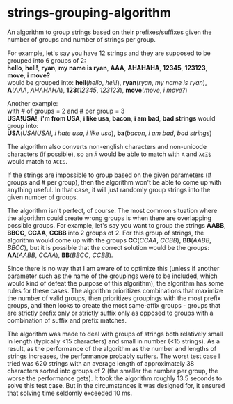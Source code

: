 # strings-grouping-algorithm
An algorithm to group strings based on their prefixes/suffixes given the number of groups and number of strings per group.

For example, let's say you have 12 strings and they are supposed to be grouped into 6 groups of 2: \
**hello**, **hell!**, **ryan**, **my name is ryan**, **AAA**, **AHAHAHA**, **12345**, **123123**, **move**, **i move?**\
would be grouped into: **hell**(_hello_, _hell!_), **ryan**(_ryan_, _my name is ryan_), **A**(_AAA_, _AHAHAHA_), **123**(_12345_, _123123_), **move**(_move_, _i move?_)

Another example:\
with # of groups = 2 and # per group = 3 \
**USA!USA!**, **i'm from USA**, **i like usa**, **bacon**, **i am bad**, **bad strings** would group into:\
**USA**(_USA!USA!_, _i hate usa_, _i like usa_), **ba**(_bacon_, _i am bad_, _bad strings_)

The algorithm also converts non-english characters and non-unicode characters (if possible), so an `Á` would be able to match with `A` and `λ¢Ξ$` would match to `ACES`.

If the strings are impossible to group based on the given parameters (# groups and # per group), then the algorithm won't be able to come up with anything useful. In that case, it will just randomly group strings into the given number of groups.

The algorithm isn't perfect, of course. The most common situation where the algorithm could create wrong groups is when there are overlapping possible groups. For example, let's say you want to group the strings **AABB**, **BBCC**, **CCAA**, **CCBB** into 2 groups of 2. For this group of strings, the algorithm would come up with the groups **CC**(_CCAA_, _CCBB_), **BB**(_AABB_, _BBCC_), but it is possible that the correct solution would be the groups: **AA**(_AABB_, _CCAA_), **BB**(_BBCC_, _CCBB_). 

Since there is no way that I am aware of to optimize this (unless if another parameter such as the name of the groupings were to be included, which would kind of defeat the purpose of this algorithm), the algorithm has some rules for these cases. The algorithm prioritizes combinations that maximize the number of valid groups, then prioritizes groupings with the most prefix groups, and then looks to create the most same-affix groups - groups that are strictly prefix only or strictly suffix only as opposed to groups with a combination of suffix and prefix matches.

The algorithm was made to deal with groups of strings both relatively small in length (typically <15 characters) and small in number (<15 strings). As a result, as the performance of the algorithm as the number and lengths of strings increases, the performance probably suffers. The worst test case I tried was 620 strings with an average length of approximately 38 characters sorted into groups of 2 (the smaller the number per group, the worse the performance gets). It took the algorithm roughly 13.5 seconds to solve this test case. But in the circumstances it was designed for, it ensured that solving time seldomly exceeded 10 ms. 
